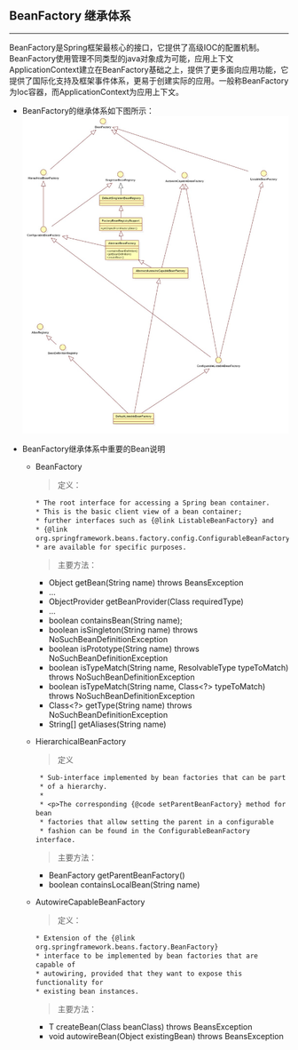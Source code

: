 ## BeanFactory 继承体系

---

BeanFactory是Spring框架最核心的接口，它提供了高级IOC的配置机制。BeanFactory使用管理不同类型的java对象成为可能，应用上下文ApplicationContext建立在BeanFactory基础之上，提供了更多面向应用功能，它提供了国际化支持及框架事件体系，更易于创建实际的应用。一般称BeanFactory为Ioc容器，而ApplicationContext为应用上下文。

- BeanFactory的继承体系如下图所示：
![BeanFactory](../images/core/BeanFactory.jpg)


- BeanFactory继承体系中重要的Bean说明

   - BeanFactory
   
     > 定义：
   
         * The root interface for accessing a Spring bean container.
         * This is the basic client view of a bean container;
         * further interfaces such as {@link ListableBeanFactory} and
         * {@link org.springframework.beans.factory.config.ConfigurableBeanFactory}
         * are available for specific purposes.
         
     > 主要方法：
     
      - Object getBean(String name) throws BeansException
      - ...
      - <T> ObjectProvider<T> getBeanProvider(Class<T> requiredType)
      - ...
      - boolean containsBean(String name);
      - boolean isSingleton(String name) throws NoSuchBeanDefinitionException
      - boolean isPrototype(String name) throws NoSuchBeanDefinitionException
      - boolean isTypeMatch(String name, ResolvableType typeToMatch) throws NoSuchBeanDefinitionException
      - boolean isTypeMatch(String name, Class<?> typeToMatch) throws NoSuchBeanDefinitionException
      - Class<?> getType(String name) throws NoSuchBeanDefinitionException
      - String[] getAliases(String name)
     
   - HierarchicalBeanFactory
     > 定义
    
          * Sub-interface implemented by bean factories that can be part
          * of a hierarchy.
          *
          * <p>The corresponding {@code setParentBeanFactory} method for bean
          * factories that allow setting the parent in a configurable
          * fashion can be found in the ConfigurableBeanFactory interface. 
     > 主要方法：
     - BeanFactory getParentBeanFactory()
     - boolean containsLocalBean(String name)          
   
   - AutowireCapableBeanFactory
     >定义：
     
         * Extension of the {@link org.springframework.beans.factory.BeanFactory}
         * interface to be implemented by bean factories that are capable of
         * autowiring, provided that they want to expose this functionality for
         * existing bean instances.  
         
     >主要方法：
     - <T> T createBean(Class<T> beanClass) throws BeansException
     - void autowireBean(Object existingBean) throws BeansException
         
